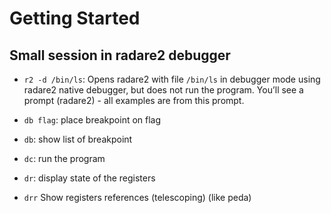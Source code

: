# Getting Started

## Small session in radare2 debugger

* `r2 -d /bin/ls`: Opens radare2 with file `/bin/ls` in debugger mode using radare2 native debugger, but does not run the program. You’ll see a prompt (radare2) - all examples are from this prompt.

* `db flag`: place breakpoint on flag

* `db`: show list of breakpoint

* `dc`: run the program

* `dr`: display state of the registers

* `drr` Show registers references (telescoping) (like peda)  